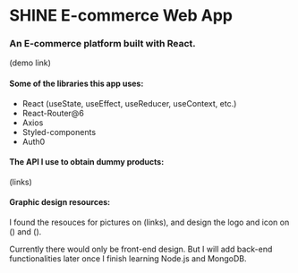 # SHINE E-commerce Web App

### An E-commerce platform built with React.

(demo link)

#### Some of the libraries this app uses:

- React (useState, useEffect, useReducer, useContext, etc.)
- React-Router@6
- Axios
- Styled-components
- Auth0

#### The API I use to obtain dummy products:

(links)

#### Graphic design resources:

I found the resouces for pictures on (links), and design the logo and icon on () and ().

Currently there would only be front-end design. But I will add back-end functionalities later once I finish learning Node.js and MongoDB.

